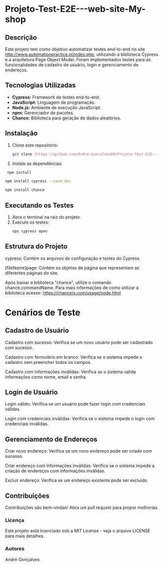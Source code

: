 # Projeto-Test-E2E---web-site-My-shop

## Descrição
Este projeto tem como objetivo automatizar testes end-to-end no site http://www.automationpractice.pl/index.php, utilizando a biblioteca Cypress e a arquitetura Page Object Model. Foram implementados testes para as funcionalidades de cadastro de usuário, login e gerenciamento de endereços.

## Tecnologias Utilizadas
* **Cypress:** Framework de testes end-to-end.
* **JavaScript:** Linguagem de programação.
* **Node.js:** Ambiente de execução JavaScript.
* **npm:** Gerenciador de pacotes.
* **Chance:** Biblioteca para geração de dados aleatórios.

## Instalação
1. Clone este repositório:
   ```bash
   git clone [https://github.com/Andre-Goncalves89/Projeto-Test-E2E---web-site-My-shop---http-www.automationpractice.pl-index.php-controller-contact.git](https://github.com/Andre-Goncalves89/Projeto-Test-E2E---web-site-My-shop---http-www.automationpractice.pl-index.php-controller-contact.git)
2. Instale as dependências:
  ```bash
   npm install
   ```
   ```bash
   npm install cypress --save-dev
   ```
   ```bash
   npm install chance
   ```
   
  ## Executando os Testes
1. Abra o terminal na raiz do projeto.
2. Execute os testes:
   ```bash
   npx cypress open

## Estrutura do Projeto

cypress: Contém os arquivos de configuração e testes do Cypress.

[fileName]page: Contém os objetos de página que representam as diferentes páginas do site.

Após baixar a biblioteca "chance", utilize o comando chance.commandName. Para mais informações de como utilizar a biblioteca acesse:
https://chancejs.com/usage/node.html

# Cenários de Teste
## Cadastro de Usuário

Cadastro com sucesso: Verifica se um novo usuário pode ser cadastrado com sucesso.

Cadastro com formulário em branco: Verifica se o sistema impede o cadastro sem preencher todos os campos.

Cadastro com informações inválidas: Verifica se o sistema valida informações como nome, email e senha.

## Login de Usuário

Login válido: Verifica se um usuário pode fazer login com credenciais válidas.

Login com credenciais inválidas: Verifica se o sistema impede o login com credenciais inválidas.

## Gerenciamento de Endereços

Criar novo endereço: Verifica se um novo endereço pode ser criado com sucesso.

Criar endereço com informações inválidas: Verifica se o sistema impede a criação de endereços com informações inválidas.

Excluir endereço: Verifica se um endereço existente pode ser excluído.

## Contribuições
Contribuições são bem-vindas! Abra um pull request para propor melhorias.

### Licença
Este projeto está licenciado sob a MIT License - veja o arquivo LICENSE para mais detalhes.

### Autores
André Gonçalves
